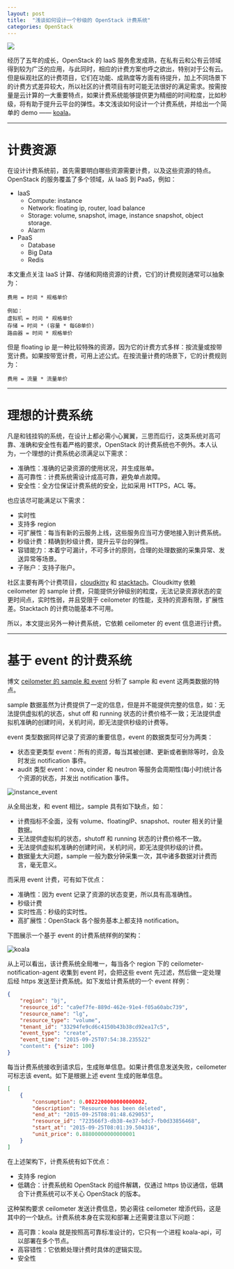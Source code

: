 ```yaml
---
layout: post
title:  "浅谈如何设计一个秒级的 OpenStack 计费系统"
categories: OpenStack
---
```


![](http://wsfdl.oss-cn-qingdao.aliyuncs.com/openstack_billing.jpg)

经历了五年的成长，OpenStack 的 IaaS 服务愈发成熟，在私有云和公有云领域得到较为广泛的应用，与此同时，相应的计费方案也呼之欲出，特别对于公有云。但是纵观社区的计费项目，它们在功能、成熟度等方面有待提升，加上不同场景下的计费方式差异较大，所以社区的计费项目有时可能无法很好的满足需求。按需按量是云计算的一大重要特点，如果计费系统能够提供更为精细的时间粒度，比如秒级，将有助于提升云平台的弹性。本文浅谈如何设计一个计费系统，并给出一个简单的 demo —— [koala](https://github.com/DeliangFan/koala)。

------------

# 计费资源

在设计计费系统前，首先需要明白哪些资源需要计费，以及这些资源的特点。OpenStack 的服务覆盖了多个领域，从 IaaS 到 PaaS，例如：

- IaaS
  - Compute: instance
  - Network: floating ip, router, load balance
  - Storage: volume, snapshot, image, instance snapshot, object storage.
  - Alarm
- PaaS
  - Database
  - Big Data
  - Redis

本文重点关注 IaaS 计算、存储和网络资源的计费，它们的计费规则通常可以抽象为：

~~~
费用 = 时间 * 规格单价

例如：
虚拟机 = 时间 * 规格单价
存储 = 时间 * (容量 * 每GB单价)
路由器 = 时间 * 规格单价
~~~

但是 floating ip 是一种比较特殊的资源，因为它的计费方式多样：按流量或按带宽计费。如果按带宽计费，可用上述公式。在按流量计费的场景下，它的计费规则为：

~~~
费用 = 流量 * 流量单价 
~~~

--------------

# 理想的计费系统

凡是和钱挂钩的系统，在设计上都必需小心翼翼，三思而后行，这类系统对高可靠、准确和安全性有着严格的要求，OpenStack 的计费系统也不例外。本人认为，一个理想的计费系统必须满足以下需求：

- 准确性：准确的记录资源的使用状况，并生成账单。
- 高可靠性：计费系统需设计成高可靠，避免单点故障。
- 安全性：全方位保证计费系统的安全，比如采用 HTTPS，ACL 等。

也应该尽可能满足以下需求：

- 实时性
- 支持多 region
- 可扩展性：每当有新的云服务上线，这些服务应当可方便地接入到计费系统。
- 秒级计费：精确到秒级计费，提升云平台的弹性。
- 容错能力：本着宁可漏计，不可多计的原则，合理的处理数据的采集异常、发送异常等场景。
- 子账户：支持子账户。

社区主要有两个计费项目，[cloudkitty](https://wiki.openstack.org/wiki/CloudKitty) 和 [stacktach](https://readthedocs.org/projects/stacktach/)。Cloudkitty 依赖 ceilometer 的 sample 计费，只能提供分钟级别的粒度，无法记录资源状态的变更时间点，实时性弱，并且受限于 ceilometer 的性能，支持的资源有限，扩展性差。Stacktach 的计费功能基本不可用。

所以，本文提出另外一种计费系统，它依赖 ceilometer 的 event 信息进行计费。

------------

# 基于 event 的计费系统

博文 [ceilometer 的 sample 和 event](http://wsfdl.com/openstack/2015/09/12/Ceilometer_event_meters.html) 分析了 sample 和 event 这两类数据的特点。

sample 数据虽然为计费提供了一定的信息，但是并不能提供完整的信息，如：无法提供虚拟机的状态，shut off 和 running 状态的计费价格不一致；无法提供虚拟机准确的创建时间，关机时间，即无法提供秒级的计费等。

event 类型数据同样记录了资源的重要信息，event 的数据类型可分为两类：

- 状态变更类型 event：所有的资源，每当其被创建、更新或者删除等时，会及时发出 notification 事件。
- audit 类型 event：nova, cinder 和 neutron 等服务会周期性(每小时)统计各个资源的状态，并发出 notification 事件。 

![instance_event](http://wsfdl.oss-cn-qingdao.aliyuncs.com/instance_state.png)

从全局出发，和 event 相比，sample 具有如下缺点，如：

- 计费指标不全面，没有 volume、floatingIP、snapshot、router 相关的计量数据。
- 无法提供虚拟机的状态，shutoff 和 running 状态的计费价格不一致。
- 无法提供虚拟机准确的创建时间，关机时间，即无法提供秒级的计费。
- 数据量太大问题，sample 一般为数分钟采集一次，其中诸多数据对计费而言，毫无意义。

而采用 event 计费，可有如下优点：

- 准确性：因为 event 记录了资源的状态变更，所以具有高准确性。
- 秒级计费
- 实时性高：秒级的实时性。
- 高扩展性：OpenStack 各个服务基本上都支持 notification。 


下图展示一个基于 event 的计费系统样例的架构：

![koala](http://wsfdl.oss-cn-qingdao.aliyuncs.com/billing_koala.png)

从上可以看出，该计费系统全局唯一，每当各个 region 下的 ceilometer-notification-agent 收集到 event 时，会把这些 event 先过滤，然后做一定处理后经 https 发送至计费系统。如下发给计费系统的一个 event 样例：

~~~ json
{
    "region": "bj",
    "resource_id": "ca9ef7fe-889d-462e-91e4-f05a60abc739",
    "resource_name": "lg",
    "resource_type": "volume",
    "tenant_id": "33294fe9cd6c4150b43b38cd92ea17c5",
    "event_type": "create",
    "event_time": "2015-09-25T07:54:38.235522"
    "content": {"size": 100}
}
~~~

每当计费系统接收到请求后，生成账单信息。如果计费信息发送失败，ceilometer 可标志该 event。如下是根据上述 event 生成的账单信息。

~~~ json
[
    {
        "consumption": 0.0022200000000000002,
        "description": "Resource has been deleted",
        "end_at": "2015-09-25T08:01:48.629053",
        "resource_id": "723566f3-db38-4e37-bdc7-fb0d33856468",
        "start_at": "2015-09-25T08:01:39.504316",
        "unit_price": 0.88800000000000001
    }
]
~~~

在上述架构下，计费系统有如下优点：

- 支持多 region
- 低耦合：计费系统和 OpenStack 的组件解耦，仅通过 https 协议通信，低耦合下计费系统可以不关心 OpenStack 的版本。

这种架构要求 ceilometer 发送计费信息，势必需往 ceilometer 增添代码，这是其中的一个缺点。计费系统本身在实现和部署上还需要注意以下问题：

- 高可靠：koala 就是按照高可靠标准设计的，它只有一个进程 koala-api，可以部署在多个节点。
- 高容错性：它依赖处理计费时具体的逻辑实现。
- 安全性

